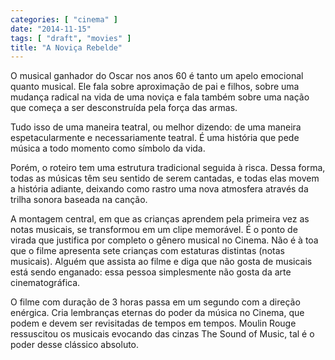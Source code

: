 ```yaml
---
categories: [ "cinema" ]
date: "2014-11-15"
tags: [ "draft", "movies" ]
title: "A Noviça Rebelde"
---
```

O musical ganhador do Oscar nos anos 60 é tanto um apelo emocional
quanto musical. Ele fala sobre aproximação de pai e filhos, sobre uma
mudança radical na vida de uma noviça e fala também sobre uma nação
que começa a ser desconstruída pela força das armas. 

Tudo isso de uma maneira teatral, ou melhor dizendo: de uma maneira
espetacularmente e necessariamente teatral. É uma história que pede
música a todo momento como símbolo da vida.

Porém, o roteiro tem uma estrutura tradicional seguida à risca. Dessa
forma, todas as músicas têm seu sentido de serem cantadas, e todas
elas movem a história adiante, deixando como rastro uma nova atmosfera
através da trilha sonora baseada na canção. 

A montagem central, em que as crianças aprendem pela primeira vez as
notas musicais, se transformou em um clipe memorável. É o ponto de
virada que justifica por completo o gênero musical no Cinema. Não
é à toa que o filme apresenta sete crianças com estaturas distintas
(notas musicais). Alguém que assista ao filme e diga que não gosta de
musicais está sendo enganado: essa pessoa simplesmente não gosta da
arte cinematográfica.

O filme com duração de 3 horas passa em um segundo com a direção
enérgica. Cria lembranças eternas do poder da música no Cinema,
que podem e devem ser revisitadas de tempos em tempos. Moulin Rouge
ressuscitou os musicais evocando das cinzas The Sound of Music, tal é
o poder desse clássico absoluto.
